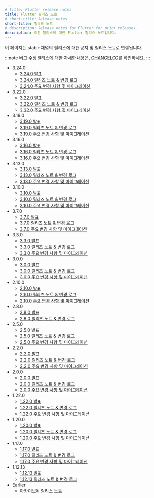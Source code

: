 ```yaml
---
# title: Flutter release notes
title: Flutter 릴리즈 노트
# short-title: Release notes
short-title: 릴리즈 노트
# description: Release notes for Flutter for prior releases.
description: 이전 릴리스에 대한 Flutter 릴리스 노트입니다.
---
```


이 페이지는 stable 채널의 릴리스에 대한 공지 및 릴리스 노트로 연결됩니다.

:::note
버그 수정 릴리스에 대한 자세한 내용은, [CHANGELOG][]를 확인하세요.
:::

* 3.24.0
  * [3.24.0 발표][3.24.0 announcement]
  * [3.24.0 릴리즈 노트 & 변경 로그][3.24.0 release notes & change log]
  * [3.24.0 주요 변경 사항 및 마이그레이션][3.24.0 breaking changes & migrations]
* 3.22.0
  * [3.22.0 발표][3.22.0 announcement]
  * [3.22.0 릴리즈 노트 & 변경 로그][3.22.0 release notes & change log]
  * [3.22.0 주요 변경 사항 및 마이그레이션][3.22.0 breaking changes & migrations]
* 3.19.0
  * [3.19.0 발표][3.19.0 announcement]
  * [3.19.0 릴리즈 노트 & 변경 로그][3.19.0 release notes & change log]
  * [3.19.0 주요 변경 사항 및 마이그레이션][3.19.0 breaking changes & migrations]
* 3.16.0
  * [3.16.0 발표][3.16.0 announcement]
  * [3.16.0 릴리즈 노트 & 변경 로그][3.16.0 release notes & change log]
  * [3.16.0 주요 변경 사항 및 마이그레이션][3.16.0 breaking changes & migrations]
* 3.13.0
  * [3.13.0 발표][3.13.0 announcement]
  * [3.13.0 릴리즈 노트 & 변경 로그][3.13.0 release notes & change log]
  * [3.13.0 주요 변경 사항 및 마이그레이션][3.13.0 breaking changes & migrations]
* 3.10.0
  * [3.10.0 발표][3.10.0 announcement]
  * [3.10.0 릴리즈 노트 & 변경 로그][3.10.0 release notes & change log]
  * [3.10.0 주요 변경 사항 및 마이그레이션][3.10.0 breaking changes & migrations]
* 3.7.0
  * [3.7.0 발표][3.7.0 announcement]
  * [3.7.0 릴리즈 노트 & 변경 로그][3.7.0 release notes & change log]
  * [3.7.0 주요 변경 사항 및 마이그레이션][3.7.0 breaking changes & migrations]
* 3.3.0
  * [3.3.0 발표][3.3.0 announcement]
  * [3.3.0 릴리즈 노트 & 변경 로그][3.3.0 release notes & change log]
  * [3.3.0 주요 변경 사항 및 마이그레이션][3.3.0 breaking changes & migrations]
* 3.0.0
  * [3.0.0 발표][3.0.0 announcement]
  * [3.0.0 릴리즈 노트 & 변경 로그][3.0.0 release notes & change log]
  * [3.0.0 주요 변경 사항 및 마이그레이션][3.0.0 breaking changes & migrations]
* 2.10.0
  * [2.10.0 발표][2.10.0 announcement]
  * [2.10.0 릴리즈 노트 & 변경 로그][2.10.0 release notes & change log]
  * [2.10.0 주요 변경 사항 및 마이그레이션][2.10.0 breaking changes & migrations]
* 2.8.0
  * [2.8.0 발표][2.8.0 announcement]
  * [2.8.0 릴리즈 노트 & 변경 로그][2.8.0 release notes & change log]
* 2.5.0
  * [2.5.0 발표][2.5.0 announcement]
  * [2.5.0 릴리즈 노트 & 변경 로그][2.5.0 release notes & change log]
  * [2.5.0 주요 변경 사항 및 마이그레이션][2.5.0 breaking changes & migrations]
* 2.2.0
  * [2.2.0 발표][2.2.0 announcement]
  * [2.2.0 릴리즈 노트 & 변경 로그][2.2.0 release notes & change log]
  * [2.2.0 주요 변경 사항 및 마이그레이션][2.2.0 breaking changes & migrations]
* 2.0.0
  * [2.0.0 발표][2.0.0 announcement]
  * [2.0.0 릴리즈 노트 & 변경 로그][2.0.0 release notes & change log]
  * [2.0.0 주요 변경 사항 및 마이그레이션][2.0.0 breaking changes & migrations]
* 1.22.0
  * [1.22.0 발표][1.22.0 announcement]
  * [1.22.0 릴리즈 노트 & 변경 로그][1.22.0 release notes & change log]
  * [1.22.0 주요 변경 사항 및 마이그레이션][1.22.0 breaking changes & migrations]
* 1.20.0
  * [1.20.0 발표][1.20.0 announcement]
  * [1.20.0 릴리즈 노트 & 변경 로그][1.20.0 release notes & change log]
  * [1.20.0 주요 변경 사항 및 마이그레이션][1.20.0 breaking changes & migrations]
* 1.17.0
  * [1.17.0 발표][1.17.0 announcement]
  * [1.17.0 릴리즈 노트 & 변경 로그][1.17.0 release notes and change log]
  * [1.17.0 주요 변경 사항 및 마이그레이션][1.17.0 breaking changes & migrations]
* 1.12.13
  * [1.12.13 발표][1.12.13 announcement]
  * [1.12.13 릴리즈 노트 & 변경 로그][1.12.13 release notes and change log]
* Earlier
  * [아카이브된 릴리스 노트][Archived release notes]

[3.24.0 announcement]: {{site.flutter-medium}}/whats-new-in-flutter-3-24-6c040f87d1e4
[3.24.0 release notes & change log]: /release/release-notes/release-notes-3.24.0
[3.24.0 breaking changes & migrations]: /release/breaking-changes#released-in-flutter-3-24
[3.22.0 announcement]: {{site.flutter-medium}}/whats-new-in-flutter-3-22-fbde6c164fe3
[3.22.0 release notes & change log]: /release/release-notes/release-notes-3.22.0
[3.22.0 breaking changes & migrations]: /release/breaking-changes#released-in-flutter-3-22
[3.19.0 announcement]: {{site.flutter-medium}}/whats-new-in-flutter-3-19-58b1aae242d2
[3.19.0 release notes & change log]: /release/release-notes/release-notes-3.19.0
[3.19.0 breaking changes & migrations]: /release/breaking-changes#released-in-flutter-3-19
[3.16.0 announcement]: {{site.flutter-medium}}/whats-new-in-flutter-3-16-dba6cb1015d1
[3.16.0 release notes & change log]: /release/release-notes/release-notes-3.16.0
[3.16.0 breaking changes & migrations]: /release/breaking-changes#released-in-flutter-3-16
[3.13.0 announcement]: {{site.flutter-medium}}/whats-new-in-flutter-3-13-479d9b11df4d
[3.13.0 release notes & change log]: /release/release-notes/release-notes-3.13.0
[3.13.0 breaking changes & migrations]: /release/breaking-changes#released-in-flutter-3-13
[3.10.0 announcement]: {{site.flutter-medium}}/whats-new-in-flutter-3-10-b21db2c38c73
[3.10.0 release notes & change log]: /release/release-notes/release-notes-3.10.0
[3.10.0 breaking changes & migrations]: /release/breaking-changes#released-in-flutter-3-10
[3.7.0 announcement]: {{site.flutter-medium}}/whats-new-in-flutter-3-7-38cbea71133c
[3.7.0 release notes & change log]: /release/release-notes/release-notes-3.7.0
[3.7.0 breaking changes & migrations]: /release/breaking-changes#released-in-flutter-3-7
[3.3.0 announcement]: {{site.flutter-medium}}/announcing-flutter-3-3-at-flutter-vikings-6f213e068793
[3.3.0 release notes & change log]: /release/release-notes/release-notes-3.3.0
[3.3.0 breaking changes & migrations]: /release/breaking-changes#released-in-flutter-3-3
[3.0.0 announcement]: {{site.flutter-medium}}/whats-new-in-flutter-3-8c74a5bc32d0
[3.0.0 release notes & change log]: /release/release-notes/release-notes-3.0.0
[3.0.0 breaking changes & migrations]: /release/breaking-changes#released-in-flutter-3
[2.10.0 announcement]: {{site.flutter-medium}}/whats-new-in-flutter-2-10-5aafb0314b12
[2.10.0 release notes & change log]: /release/release-notes/release-notes-2.10.0
[2.10.0 breaking changes & migrations]: /release/breaking-changes#released-in-flutter-2-10
[2.8.0 announcement]: {{site.flutter-medium}}/whats-new-in-flutter-2-8-d085b763d181
[2.8.0 release notes & change log]: /release/release-notes/release-notes-2.8.0
[2.5.0 announcement]: {{site.flutter-medium}}/whats-new-in-flutter-2-5-6f080c3f3dc
[2.5.0 release notes & change log]: /release/release-notes/release-notes-2.5.0
[2.5.0 breaking changes & migrations]: /release/breaking-changes#released-in-flutter-2-5
[2.2.0 announcement]: {{site.flutter-medium}}/whats-new-in-flutter-2-2-fd00c65e2039
[2.2.0 release notes & change log]: /release/release-notes/release-notes-2.2.0
[2.2.0 breaking changes & migrations]: /release/breaking-changes#released-in-flutter-2-2
[2.0.0 announcement]: {{site.flutter-medium}}/whats-new-in-flutter-2-0-fe8e95ecc65
[2.0.0 release notes & change log]: /release/release-notes/release-notes-2.0.0
[2.0.0 breaking changes & migrations]: /release/breaking-changes#released-in-flutter-2
[1.22.0 announcement]: {{site.flutter-medium}}/announcing-flutter-1-22-stable-44f146009e5f
[1.22.0 release notes & change log]: /release/release-notes/release-notes-1.22.0
[1.22.0 breaking changes & migrations]: /release/breaking-changes#released-in-flutter-1-22
[1.20.0 announcement]: {{site.flutter-medium}}/announcing-flutter-1-20-2aaf68c89c75
[1.20.0 release notes & change log]: /release/release-notes/release-notes-1.20.0
[1.20.0 breaking changes & migrations]: /release/breaking-changes#released-in-flutter-1-20
[1.17.0 announcement]: {{site.flutter-medium}}/announcing-flutter-1-17-4182d8af7f8e
[1.17.0 release notes and change log]: /release/release-notes/release-notes-1.17.0
[1.17.0 breaking changes & migrations]: /release/breaking-changes#released-in-flutter-1-17
[1.12.13 announcement]: {{site.flutter-medium}}/announcing-flutter-1-12-what-a-year-22c256ba525d
[1.12.13 release notes and change log]: /release/release-notes/release-notes-1.12.13
[Archived release notes]: /release/release-notes/release-notes-archive
[CHANGELOG]: {{site.repo.flutter}}/blob/main/CHANGELOG.md
